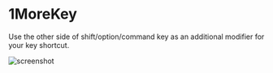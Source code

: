 # 1MoreKey
Use the other side of shift/option/command key as an additional modifier for your key shortcut.

![screenshot](https://jackymelb.github.io/1MoreKey/images/hero.png)
